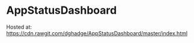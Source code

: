 # AppStatusDashboard

Hosted at:
https://cdn.rawgit.com/dghadge/AppStatusDashboard/master/index.html
